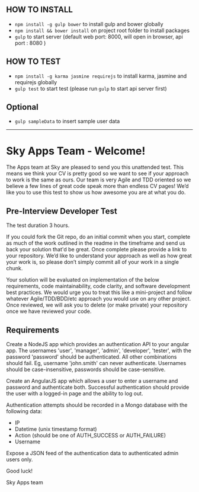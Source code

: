 ## HOW TO INSTALL 
- `npm install -g gulp bower` to install gulp and bower globally
- `npm install && bower install` on project root folder to install packages
- `gulp` to start server (default web port: 8000, will open in browser,  api port : 8080 )

## HOW TO TEST 
- `npm install -g karma jasmine requirejs` to install karma, jasmine and requirejs globally 
- `gulp test` to start test (please run `gulp` to start api server first)

## Optional
- `gulp sampleData` to insert sample user data

---

# Sky Apps Team - Welcome!
The Apps team at Sky are pleased to send you this unattended test. This means we think your CV is pretty good so we want to see if your approach to work is the same as ours. Our team is very Agile and TDD oriented so we believe a few lines of great code speak more than endless CV pages! We’d like you to use this test to show us how awesome you are at what you do.

## Pre-Interview Developer Test

The test duration 3 hours.

If you could fork the Git repo, do an initial commit when you start, complete as much of the work outlined in the readme in the timeframe and send us back your solution that'd be great. Once complete please provide a link to your repository. We’d like to understand your approach as well as how great your work is, so please don’t simply commit all of your work in a single chunk.

Your solution will be evaluated on implementation of the below requirements, code maintainability, code clarity, and software development best practices. We would urge you to treat this like a mini-project and follow whatever Agile/TDD/BDD/etc approach you would use on any other project. Once reviewed, we will ask you to delete (or make private) your repository once we have reviewed your code.

## Requirements

Create a NodeJS app which provides an authentication API to your angular app. The usernames 'user', 'manager', 'admin', 'developer', 'tester', with the password 'password' should be authenticated. All other combinations should fail. Eg, username 'john.smith' can never authenticate. Usernames should be case-insensitive, passwords should be case-sensitive.

Create an AngularJS app which allows a user to enter a username and password and authenticate both. Successful authentication should provide the user with a logged-in page and the ability to log out.

Authentication attempts should be recorded in a Mongo database with the following data:

  *	IP
  *	Datetime (unix timestamp format)
  *	Action (should be one of AUTH_SUCCESS or AUTH_FAILURE)
  *	Username

Expose a JSON feed of the authentication data to authenticated admin users only.

Good luck!

Sky Apps team
